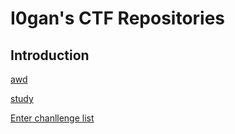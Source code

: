 # I0gan's CTF Repositories

## Introduction

[awd](./awd)

[study](./doc)

[Enter chanllenge list](./challenges)

